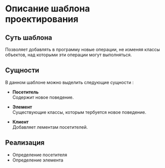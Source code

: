 # Описание шаблона проектирования

## Суть шаблона
Позволяет добавлять в программу новые операции, не изменяя классы объектов, над которыми эти операции могут выполняться.

## Сущности
В данном шаблоне можно выделить следующие сущности :
    
* **Посетитель**  
Содержит новое поведение.

* **Элемент**  
Существующие классы, которым тербуется новое поведение.

* **Клиент**  
Добавляет лементам посетителей.

## Реализация
* Определение посетителя
* Определение элемента